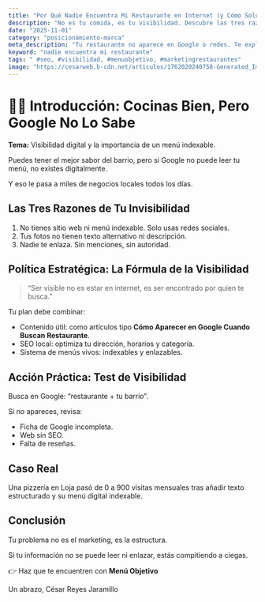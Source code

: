 ```yaml
---
title: "Por Qué Nadie Encuentra Mi Restaurante en Internet (y Cómo Solucionarlo)"
description: "No es tu comida, es tu visibilidad. Descubre las tres razones por las que nadie encuentra tu restaurante online y cómo revertirlo."
date: "2025-11-01"
category: "posicionamiento-marca"
meta_description: "Tu restaurante no aparece en Google o redes. Te explicamos por qué y cómo solucionarlo con acciones concretas."
keyword: "nadie encuentra mi restaurante"
tags: " #seo, #visibilidad, #menuobjetivo, #marketingrestaurantes"
image: "https://cesarweb.b-cdn.net/articulos/1762020240758-Generated_Image_November_01__2025_-_1_03PM.webp"
---
```


# 🧑‍🍳 Introducción: Cocinas Bien, Pero Google No Lo Sabe

**Tema:** Visibilidad digital y la importancia de un menú indexable.

Puedes tener el mejor sabor del barrio, pero si Google no puede leer tu menú, no existes digitalmente.

Y eso le pasa a miles de negocios locales todos los días.

## Las Tres Razones de Tu Invisibilidad

1.  No tienes sitio web ni menú indexable.
    Solo usas redes sociales.
2.  Tus fotos no tienen texto alternativo ni descripción.
3.  Nadie te enlaza.
    Sin menciones, sin autoridad.

## Política Estratégica: La Fórmula de la Visibilidad

> “Ser visible no es estar en internet, es ser encontrado por quien te busca.”

Tu plan debe combinar:

* Contenido útil: como artículos tipo **Cómo Aparecer en Google Cuando Buscan Restaurante**.
* SEO local: optimiza tu dirección, horarios y categoría.
* Sistema de menús vivos: indexables y enlazables.

## Acción Práctica: Test de Visibilidad

Busca en Google: “restaurante + tu barrio”.

Si no apareces, revisa:

* Ficha de Google incompleta.
* Web sin SEO.
* Falta de reseñas.

## Caso Real

Una pizzería en Loja pasó de 0 a 900 visitas mensuales tras añadir texto estructurado y su menú digital indexable.

## Conclusión

Tu problema no es el marketing, es la estructura.

Si tu información no se puede leer ni enlazar, estás compitiendo a ciegas.

👉 Haz que te encuentren con **Menú Objetivo**

Un abrazo,
César Reyes Jaramillo